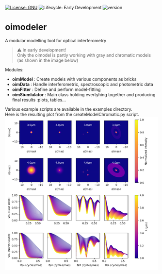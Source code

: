 [![License: GNU](https://img.shields.io/badge/License-GNU-yellow.svg)](https://www.gnu.org/licenses/gpl-3.0.en.html)
![Lifecycle:
Early Development](https://img.shields.io/badge/lifecycle-EarlyDevelopment-orange.svg)
![version](https://img.shields.io/badge/version-0.0.1-blue)
# oimodeler

A modular modelling tool for optical interferometry


>:warning: In early development!  
>Only the oimodel is partly working with  gray and chromatic models (as shown in the image below)  

Modules:
* **oimModel** : Create models with various components as bricks 
* **oimData** :  Handle interferometric, spectroscopic and photometric data
* **oimFitter** : Define and perform model-fitting   
* **oimSiumlulator** : Main class holding evertyhing together and producing final results :plots, tables...

Various example scripts are available in the examples directory.  
Here is the resulting plot from the createModelChromatic.py script.
![boo](./images/createModelChromatic.png)

